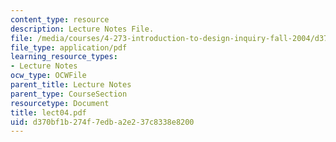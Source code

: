 ```yaml
---
content_type: resource
description: Lecture Notes File.
file: /media/courses/4-273-introduction-to-design-inquiry-fall-2004/d370bf1b274f7edba2e237c8338e8200_lect04.pdf
file_type: application/pdf
learning_resource_types:
- Lecture Notes
ocw_type: OCWFile
parent_title: Lecture Notes
parent_type: CourseSection
resourcetype: Document
title: lect04.pdf
uid: d370bf1b-274f-7edb-a2e2-37c8338e8200
---
```

